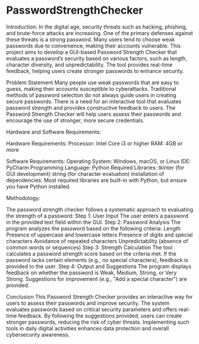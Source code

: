 # PasswordStrengthChecker

Introduction:
In the digital age, security threats such as hacking, phishing, and brute-force attacks are increasing. One of the primary defenses against these threats is a strong password. Many users tend to choose weak passwords due to convenience, making their accounts vulnerable. This project aims to develop a GUI-based Password Strength Checker that evaluates a password’s security based on various factors, such as length, character diversity, and unpredictability. The tool provides real-time feedback, helping users create stronger passwords to enhance security.


Problem Statement
Many people use weak passwords that are easy to guess, making their accounts susceptible to cyberattacks. Traditional methods of password selection do not always guide users in creating secure passwords. There is a need for an interactive tool that evaluates password strength and provides constructive feedback to users. The Password Strength Checker will help users assess their passwords and encourage the use of stronger, more secure credentials.



Hardware and Software Requirements:

Hardware Requirements:
Processor: Intel Core i3 or higher
RAM: 4GB or more


Software Requirements:
Operating System: Windows, macOS, or Linux
IDE: PyCharm 
Programming Language: Python
Required Libraries:
tkinter (for GUI development)
string (for character evaluation)
Installation of dependencies:
Most required libraries are built-in with Python, but ensure you have Python installed.



Methodology:

The password strength checker follows a systematic approach to evaluating the strength of a password:
Step 1: User Input
The user enters a password in the provided text field within the GUI.
Step 2: Password Analysis
The program analyzes the password based on the following criteria:
Length 
Presence of uppercase and lowercase letters
Presence of digits and special characters
Avoidance of repeated characters
Unpredictability (absence of common words or sequences)
Step 3: Strength Calculation
The tool calculates a password strength score based on the criteria met.
If the password lacks certain elements (e.g., no special characters), feedback is provided to the user.
Step 4: Output and Suggestions
The program displays feedback on whether the password is Weak, Medium, Strong, or Very Strong.
Suggestions for improvement (e.g., "Add a special character") are provided.


Conclusion
This Password Strength Checker provides an interactive way for users to assess their passwords and improve security. The system evaluates passwords based on critical security parameters and offers real-time feedback. By following the suggestions provided, users can create stronger passwords, reducing the risk of cyber threats. Implementing such tools in daily digital activities enhances data protection and overall cybersecurity awareness.
